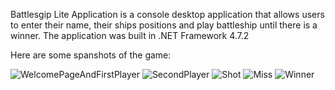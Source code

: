 Battlesgip Lite Application is a console desktop application that allows users to enter their name, their ships positions and play battleship until there is a winner. 
The application was built in .NET Framework 4.7.2

Here are some spanshots of the game:

![WelcomePageAndFirstPlayer](https://github.com/Franco-Diaz-Licham/BattleshipLiteApp/assets/138960498/068e884b-e5e7-4177-b197-3a54d0949995)
![SecondPlayer](https://github.com/Franco-Diaz-Licham/BattleshipLiteApp/assets/138960498/08149019-7d7f-436f-a56a-e7d873840ea2)
![Shot](https://github.com/Franco-Diaz-Licham/BattleshipLiteApp/assets/138960498/3047cc6f-d71f-45d3-9a78-3cc89c3b2977)
![Miss](https://github.com/Franco-Diaz-Licham/BattleshipLiteApp/assets/138960498/f8f5df51-4ddd-43f5-a410-10e0c48b21a5)
![Winner](https://github.com/Franco-Diaz-Licham/BattleshipLiteApp/assets/138960498/a974882c-22b9-41a3-ab1b-05de08c44ca4)
